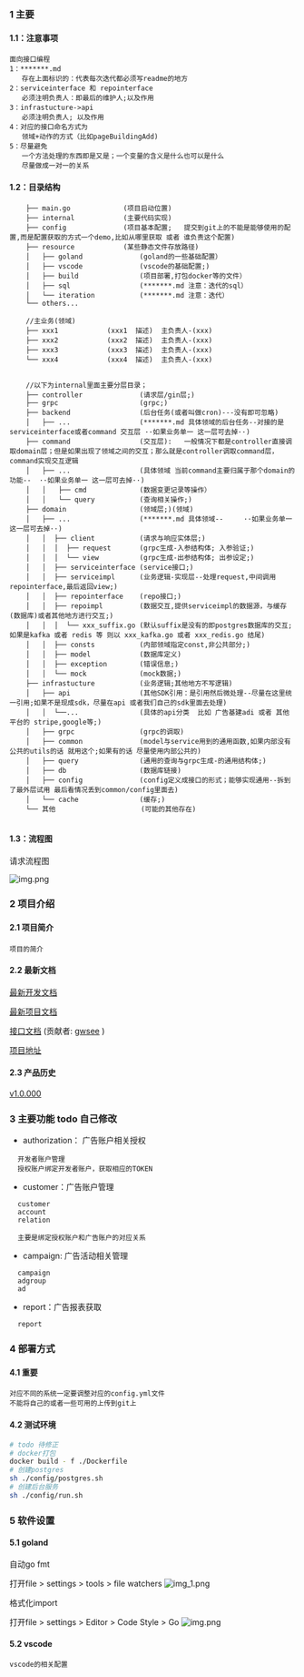 ### 1 主要
#### 1.1：注意事项
```
面向接口编程
1：*******.md  
   存在上面标识的：代表每次迭代都必须写readme的地方
2：serviceinterface 和 repointerface
   必须注明负责人：即最后的维护人;以及作用
3：infrastucture->api
   必须注明负责人; 以及作用
4：对应的接口命名方式为
   领域+动作的方式（比如pageBuildingAdd)
5：尽量避免
   一个方法处理的东西即是又是；一个变量的含义是什么也可以是什么  
   尽量做成一对一的关系
```
#### 1.2：目录结构
```
    ├── main.go             (项目启动位置)
    ├── internal            (主要代码实现)
    ├── config              (项目基本配置;   提交到git上的不能是能够使用的配置,而是配置获取的方式一个demo,比如从哪里获取 或者 谁负责这个配置)
    ├── resource            (某些静态文件存放路径)
    │   ├── goland              (goland的一些基础配置）
    │   ├── vscode              (vscode的基础配置;)      
    │   ├── build               (项目部署,打包docker等的文件） 
    │   ├── sql                 (*******.md 注意：迭代的sql） 
    │   └── iteration           (*******.md 注意：迭代） 
    └── others...
    
    //主业务(领域)
    ├── xxx1            (xxx1  描述)  主负责人-(xxx)
    ├── xxx2            (xxx2  描述)  主负责人-(xxx)
    ├── xxx3            (xxx3  描述)  主负责人-(xxx)
    └── xxx4            (xxx4  描述)  主负责人-(xxx)
    
    
    //以下为internal里面主要分层目录；
    ├── controller              (请求层/gin层;)       
    ├── grpc                    (grpc;)     
    ├── backend                 (后台任务(或者叫做cron)---没有即可忽略)
    │   ├── ...                 (*******.md 具体领域的后台任务--对接的是 serviceinterface或者command 交互层 ··如果业务单一 这一层可去掉··)
    ├── command                 (交互层):   一般情况下都是controller直接调取domain层；但是如果出现了领域之间的交互；那么就是controller调取command层，command实现交互逻辑
    │   ├── ...                 (具体领域 当前command主要归属于那个domain的功能--  ··如果业务单一 这一层可去掉··)
    │   │   ├── cmd             (数据变更记录等操作）
    │   │   └── query           (查询相关操作;)       
    ├── domain                  (领域层;)(领域)    
    │   ├── ...                 (*******.md 具体领域--     ··如果业务单一 这一层可去掉··)
    │   │  ├── client           (请求与响应实体层;)     
    │   │  │  ├── request       (grpc生成-入参结构体; 入参验证;)                        
    │   │  │  └── view          (grpc生成-出参结构体; 出参设定;)  
    │   │  ├── serviceinterface (service接口;)   
    │   │  ├── serviceimpl      (业务逻辑-实现层--处理request,中间调用repointerface,最后返回view;)                        
    │   │  ├── repointerface    (repo接口;)   
    │   │  ├── repoimpl         (数据交互,提供serviceimpl的数据源，与缓存(数据库)或者其他地方进行交互;)   
    │   │  │  └── xxx_suffix.go (默认suffix是没有的即postgres数据库的交互;如果是kafka 或者 redis 等 则以 xxx_kafka.go 或者 xxx_redis.go 结尾)
    │   │  ├── consts           (内部领域指定const,非公共部分;)   
    │   │  ├── model            (数据库定义)       
    │   │  ├── exception        (错误信息;)    
    │   │  └── mock             (mock数据;)      
    ├── infrastucture           (业务逻辑;其他地方不写逻辑)      
    │   ├── api                 (其他SDK引用：是引用然后微处理--尽量在这里统一引用;如果不是现成sdk，尽量在api 或者我们自己的sdk里面去处理)     
    │   │  └──...               (具体的api分类  比如 广告基建adi 或者 其他平台的 stripe,google等;)
    │   ├── grpc                (grpc的调取)   
    │   ├── common              (model与service用到的通用函数,如果内部没有公共的utils的话 就用这个;如果有的话 尽量使用内部公共的)   
    │   ├── query               (通用的查询与grpc生成-的通用结构体;)     
    │   ├── db                  (数据库链接)       
    │   ├── config              (config定义成接口的形式；能够实现通用--拆到了最外层试用 最后看情况丢到common/config里面去) 
    │   └── cache               (缓存;)     
    └── 其他                     (可能的其他存在)       
    
```
#### 1.3：流程图
请求流程图 

![img.png](./resource/readme/dir.jpg)

### 2 项目介绍
#### 2.1 项目简介
```
项目的简介
```
#### 2.2 最新文档
[最新开发文档](https://alidocs.dingtalk.com/i/nodes/xxxxx)

[最新项目文档](https://alidocs.dingtalk.com/i/nodes/xxxx?utm_scene=team_space)

[接口文档](https://app.apifox.com/project/xxxxxx) (贡献者: <a href="https://github.com/gwsee/go-app-field">gwsee</a> )

[项目地址](https://github.com/gwsee/go-app-field)
#### 2.3 产品历史

[v1.0.000](https://alidocs.dingtalk.com/i/nodes/Qnp9zOoBVBe5wjopcgPAMGPjW1DK0g6l?utm_scene=team_space)

### 3 主要功能 todo  自己修改
- authorization： 广告账户相关授权
```
  开发者账户管理
  授权账户绑定开发者账户，获取相应的TOKEN
```
- customer：广告账户管理
```
  customer
  account
  relation
  
  主要是绑定授权账户和广告账户的对应关系
```
- campaign: 广告活动相关管理
```
  campaign
  adgroup
  ad
```
- report：广告报表获取
```
  report
```

### 4 部署方式
#### 4.1 重要
```
对应不同的系统一定要调整对应的config.yml文件
不能将自己的或者一些可用的上传到git上
```
#### 4.2 测试环境
```bash
# todo 待修正
# docker打包
docker build - f ./Dockerfile
# 创建postgres
sh ./config/postgres.sh
# 创建后台服务
sh ./config/run.sh
```

### 5 软件设置
#### 5.1 goland

自动go fmt

打开file > settings > tools > file watchers
![img_1.png](./resource/goland/img_1.png)

格式化import

打开file > settings > Editor > Code Style > Go
![img.png](./resource/goland/img.png)
#### 5.2 vscode
```
vscode的相关配置
```
